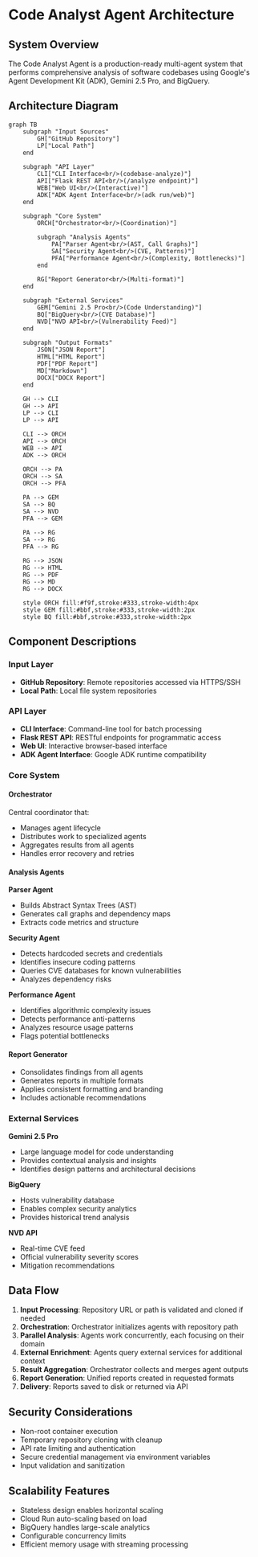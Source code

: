 # Code Analyst Agent Architecture

## System Overview

The Code Analyst Agent is a production-ready multi-agent system that performs comprehensive analysis of software codebases using Google's Agent Development Kit (ADK), Gemini 2.5 Pro, and BigQuery.

## Architecture Diagram

```mermaid
graph TB
    subgraph "Input Sources"
        GH["GitHub Repository"]
        LP["Local Path"]
    end
    
    subgraph "API Layer"
        CLI["CLI Interface<br/>(codebase-analyze)"]
        API["Flask REST API<br/>(/analyze endpoint)"]
        WEB["Web UI<br/>(Interactive)"]
        ADK["ADK Agent Interface<br/>(adk run/web)"]
    end
    
    subgraph "Core System"
        ORCH["Orchestrator<br/>(Coordination)"]
        
        subgraph "Analysis Agents"
            PA["Parser Agent<br/>(AST, Call Graphs)"]
            SA["Security Agent<br/>(CVE, Patterns)"]
            PFA["Performance Agent<br/>(Complexity, Bottlenecks)"]
        end
        
        RG["Report Generator<br/>(Multi-format)"]
    end
    
    subgraph "External Services"
        GEM["Gemini 2.5 Pro<br/>(Code Understanding)"]
        BQ["BigQuery<br/>(CVE Database)"]
        NVD["NVD API<br/>(Vulnerability Feed)"]
    end
    
    subgraph "Output Formats"
        JSON["JSON Report"]
        HTML["HTML Report"]
        PDF["PDF Report"]
        MD["Markdown"]
        DOCX["DOCX Report"]
    end
    
    GH --> CLI
    GH --> API
    LP --> CLI
    LP --> API
    
    CLI --> ORCH
    API --> ORCH
    WEB --> API
    ADK --> ORCH
    
    ORCH --> PA
    ORCH --> SA
    ORCH --> PFA
    
    PA --> GEM
    SA --> BQ
    SA --> NVD
    PFA --> GEM
    
    PA --> RG
    SA --> RG
    PFA --> RG
    
    RG --> JSON
    RG --> HTML
    RG --> PDF
    RG --> MD
    RG --> DOCX
    
    style ORCH fill:#f9f,stroke:#333,stroke-width:4px
    style GEM fill:#bbf,stroke:#333,stroke-width:2px
    style BQ fill:#bbf,stroke:#333,stroke-width:2px
```

## Component Descriptions

### Input Layer

- **GitHub Repository**: Remote repositories accessed via HTTPS/SSH
- **Local Path**: Local file system repositories

### API Layer

- **CLI Interface**: Command-line tool for batch processing
- **Flask REST API**: RESTful endpoints for programmatic access
- **Web UI**: Interactive browser-based interface
- **ADK Agent Interface**: Google ADK runtime compatibility

### Core System

#### Orchestrator

Central coordinator that:

- Manages agent lifecycle
- Distributes work to specialized agents
- Aggregates results from all agents
- Handles error recovery and retries

#### Analysis Agents

**Parser Agent**

- Builds Abstract Syntax Trees (AST)
- Generates call graphs and dependency maps
- Extracts code metrics and structure

**Security Agent**

- Detects hardcoded secrets and credentials
- Identifies insecure coding patterns
- Queries CVE databases for known vulnerabilities
- Analyzes dependency risks

**Performance Agent**

- Identifies algorithmic complexity issues
- Detects performance anti-patterns
- Analyzes resource usage patterns
- Flags potential bottlenecks

#### Report Generator

- Consolidates findings from all agents
- Generates reports in multiple formats
- Applies consistent formatting and branding
- Includes actionable recommendations

### External Services

**Gemini 2.5 Pro**

- Large language model for code understanding
- Provides contextual analysis and insights
- Identifies design patterns and architectural decisions

**BigQuery**

- Hosts vulnerability database
- Enables complex security analytics
- Provides historical trend analysis

**NVD API**

- Real-time CVE feed
- Official vulnerability severity scores
- Mitigation recommendations

## Data Flow

1. **Input Processing**: Repository URL or path is validated and cloned if needed
2. **Orchestration**: Orchestrator initializes agents with repository path
3. **Parallel Analysis**: Agents work concurrently, each focusing on their domain
4. **External Enrichment**: Agents query external services for additional context
5. **Result Aggregation**: Orchestrator collects and merges agent outputs
6. **Report Generation**: Unified reports created in requested formats
7. **Delivery**: Reports saved to disk or returned via API

## Security Considerations

- Non-root container execution
- Temporary repository cloning with cleanup
- API rate limiting and authentication
- Secure credential management via environment variables
- Input validation and sanitization

## Scalability Features

- Stateless design enables horizontal scaling
- Cloud Run auto-scaling based on load
- BigQuery handles large-scale analytics
- Configurable concurrency limits
- Efficient memory usage with streaming processing
